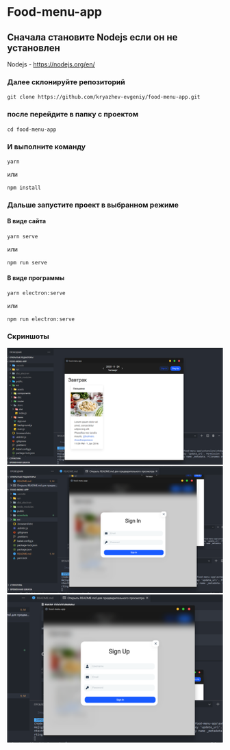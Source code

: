 # Food-menu-app

## Сначала становите Nodejs если он не установлен

Nodejs - https://nodejs.org/en/

### Далее склонируйте репозиторий

```
git clone https://github.com/kryazhev-evgeniy/food-menu-app.git
```

### после перейдите в папку с проектом

```
cd food-menu-app
```

### И выполните команду

```
yarn
```

или

```
npm install
```

### Дальше запустите проект в выбранном режиме

#### В виде сайта

```
yarn serve
```

или

```
npm run serve
```

#### В виде программы

```
yarn electron:serve
```

или

```
npm run electron:serve
```

### Скриншоты

![Alt text](/screnhots/1.png)
![Alt text](/screnhots/2.png)
![Alt text](/screnhots/3.png)
